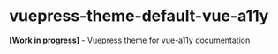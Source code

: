 # vuepress-theme-default-vue-a11y
**[Work in progress]** - Vuepress theme for vue-a11y documentation
